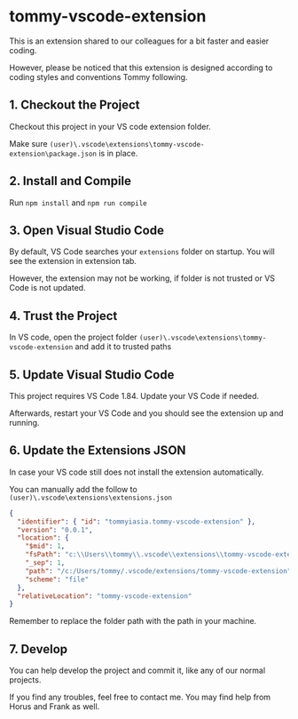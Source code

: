 # tommy-vscode-extension

This is an extension shared to our colleagues for a bit faster and easier coding.

However, please be noticed that this extension is designed according to coding styles and conventions Tommy following.

## 1. Checkout the Project

Checkout this project in your VS code extension folder.

Make sure `(user)\.vscode\extensions\tommy-vscode-extension\package.json` is in place.

## 2. Install and Compile

Run `npm install` and `npm run compile`

## 3. Open Visual Studio Code

By default, VS Code searches your `extensions` folder on startup. You will see the extension in extension tab.

However, the extension may not be working, if folder is not trusted or VS Code is not updated.

## 4. Trust the Project

In VS code, open the project folder `(user)\.vscode\extensions\tommy-vscode-extension` and add it to trusted paths

## 5. Update Visual Studio Code

This project requires VS Code 1.84. Update your VS Code if needed.

Afterwards, restart your VS Code and you should see the extension up and running.

## 6. Update the Extensions JSON

In case your VS code still does not install the extension automatically.

You can manually add the follow to `(user)\.vscode\extensions\extensions.json`

```json
{
  "identifier": { "id": "tommyiasia.tommy-vscode-extension" },
  "version": "0.0.1",
  "location": {
    "$mid": 1,
    "fsPath": "c:\\Users\\tommy\\.vscode\\extensions\\tommy-vscode-extension",
    "_sep": 1,
    "path": "/c:/Users/tommy/.vscode/extensions/tommy-vscode-extension",
    "scheme": "file"
  },
  "relativeLocation": "tommy-vscode-extension"
}
```

Remember to replace the folder path with the path in your machine.

## 7. Develop

You can help develop the project and commit it, like any of our normal projects.

If you find any troubles, feel free to contact me. You may find help from Horus and Frank as well.
